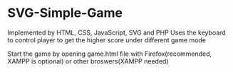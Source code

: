 # SVG-Simple-Game
Implemented by HTML, CSS, JavaScript, SVG and PHP
Uses the keyboard to control player to get the higher score under different game mode

Start the game by opening game.html file with Firefox(recommended, XAMPP is optional) or other broswers(XAMPP needed)
